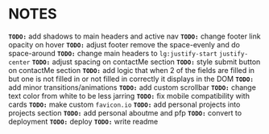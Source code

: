 # NOTES

**`TODO:`** add shadows to main headers and active nav
**`TODO:`** change footer link opacity on hover
**`TODO:`** adjust footer remove the space-evenly and do space-around
**`TODO:`** change main headers to `lg:justify-start` `justify-center`
**`TODO:`** adjust spacing on contactMe section
**`TODO:`** style submit button on contactMe section
**`TODO:`** add logic that when 2 of the fields are filled in but one is not filled in or not filled in correctly it displays in the DOM
**`TODO:`** add minor transitions/animations
**`TODO:`** add custom scrollbar
**`TODO:`** change text color from white to be less jarring
**`TODO:`** fix mobile compatibility with cards
**`TODO:`** make custom `favicon.io`
**`TODO:`** add personal projects into projects section
**`TODO:`** add personal aboutme and pfp
**`TODO:`** convert to deployment
**`TODO:`** deploy
**`TODO:`** write readme